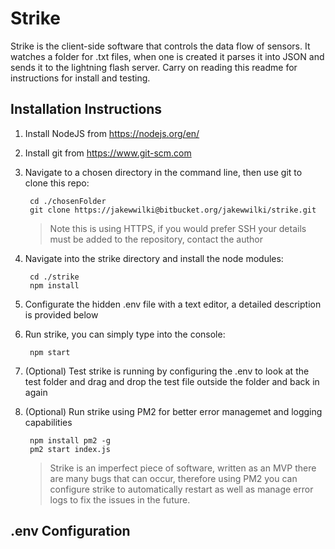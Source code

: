 # Strike
Strike is the client-side software that controls the data flow of sensors. It watches a folder for .txt files, when one is created it parses it into JSON and sends it to the lightning flash server. Carry on reading this readme for instructions for install and testing.

## Installation Instructions
1. Install NodeJS from https://nodejs.org/en/
2. Install git from https://www.git-scm.com
3. Navigate to a chosen directory in the command line, then use git to clone this repo:

        cd ./chosenFolder
        git clone https://jakewwilki@bitbucket.org/jakewwilki/strike.git
    
    > Note this is using HTTPS, if you would prefer SSH your details must be added to the repository, contact the author

4. Navigate into the strike directory and install the node modules:

        cd ./strike
        npm install
        
5. Configurate the hidden .env file with a text editor, a detailed description is provided below
6. Run strike, you can simply type into the console:

        npm start
        
7. (Optional) Test strike is running by configuring the .env to look at the test folder and drag and drop the test file outside the folder and back in again
8. (Optional) Run strike using PM2 for better error managemet and logging capabilities
        
        npm install pm2 -g
        pm2 start index.js
    
    > Strike is an imperfect piece of software, written as an MVP there are many bugs that can occur, therefore using PM2 you can configure strike to automatically restart as well as manage error logs to fix the issues in the future.

## .env Configuration
    